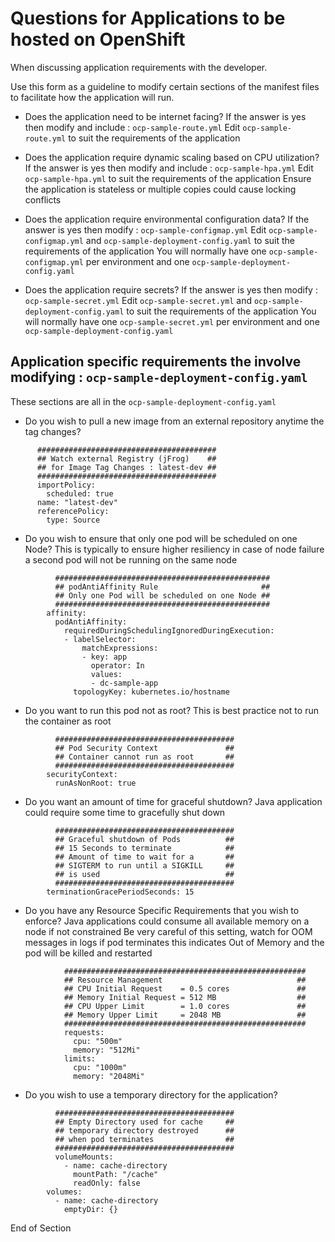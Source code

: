 # Questions for Applications to be hosted on OpenShift

When discussing application requirements with the developer.

Use this form as a guideline to modify certain sections of the manifest files to facilitate how the application will run.


* Does the application need to be internet facing?
If the answer is yes then modify and include : `ocp-sample-route.yml`
Edit  `ocp-sample-route.yml` to suit the requirements of the application

* Does the application require dynamic scaling based on CPU utilization?
If the answer is yes then modify and include : `ocp-sample-hpa.yml`
Edit `ocp-sample-hpa.yml` to suit the requirements of the application
Ensure the application is stateless or multiple copies could cause locking conflicts

* Does the application require environmental configuration data?
If the answer is yes then modify : `ocp-sample-configmap.yml`
Edit `ocp-sample-configmap.yml` and `ocp-sample-deployment-config.yaml` to suit the requirements of the application
You will normally have one `ocp-sample-configmap.yml` per environment and one `ocp-sample-deployment-config.yaml`

* Does the application require secrets?
If the answer is yes then modify : `ocp-sample-secret.yml`
Edit `ocp-sample-secret.yml` and `ocp-sample-deployment-config.yaml` to suit the requirements of the application
You will normally have one `ocp-sample-secret.yml` per environment and one `ocp-sample-deployment-config.yaml`

## Application specific requirements the involve modifying : `ocp-sample-deployment-config.yaml`
These sections are all in the `ocp-sample-deployment-config.yaml`

* Do you wish to pull a new image from an external repository anytime the tag changes?
```
      ########################################
      ## Watch external Registry (jFrog)    ##
      ## for Image Tag Changes : latest-dev ##
      ########################################
      importPolicy:
        scheduled: true
      name: "latest-dev"
      referencePolicy:
        type: Source
```

* Do you wish to ensure that only one pod will be scheduled on one Node?
This is typically to ensure higher resiliency in case of node failure a second pod will not be running on the same node
```
          ################################################
          ## podAntiAffinity Rule                       ##
          ## Only one Pod will be scheduled on one Node ##
          ################################################
        affinity:
          podAntiAffinity:
            requiredDuringSchedulingIgnoredDuringExecution:
            - labelSelector:
                matchExpressions:
                - key: app
                  operator: In
                  values:
                  - dc-sample-app
              topologyKey: kubernetes.io/hostname
```

* Do you want to run this pod not as root?
This is best practice not to run the container as root
```
          ########################################
          ## Pod Security Context               ##
          ## Container cannot run as root       ##
          ########################################
        securityContext:
          runAsNonRoot: true
```

* Do you want an amount of time for graceful shutdown?
Java application could require some time to gracefully shut down
```
          ########################################
          ## Graceful shutdown of Pods          ##
          ## 15 Seconds to terminate            ##
          ## Amount of time to wait for a       ##
          ## SIGTERM to run until a SIGKILL     ##
          ## is used                            ##
          ########################################
        terminationGracePeriodSeconds: 15
```

* Do you have any Resource Specific Requirements that you wish to enforce?
Java applications could consume all available memory on a node if not constrained
Be very careful of this setting, watch for OOM messages in logs if pod terminates this indicates Out of Memory and the pod will be killed and restarted
```
            ######################################################
            ## Resource Management                              ##
            ## CPU Initial Request    = 0.5 cores               ##
            ## Memory Initial Request = 512 MB                  ##
            ## CPU Upper Limit        = 1.0 cores               ##
            ## Memory Upper Limit     = 2048 MB                 ##
            ######################################################
            requests:
              cpu: "500m"
              memory: "512Mi"
            limits:
              cpu: "1000m"
              memory: "2048Mi"
```

* Do you wish to use a temporary directory for the application?
```
          ########################################
          ## Empty Directory used for cache     ##
          ## temporary directory destroyed      ##
          ## when pod terminates                ##
          ########################################
          volumeMounts:
            - name: cache-directory
              mountPath: "/cache"
              readOnly: false
        volumes:
          - name: cache-directory
            emptyDir: {}
```

End of Section
